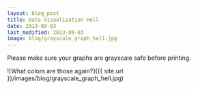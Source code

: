 ```yaml
---
layout: blog_post
title: Data Visualization Hell
date: 2013-09-03
last_modified: 2013-09-03
image: blog/grayscale_graph_hell.jpg
---
```


Please make sure your graphs are grayscale safe before printing.

![What colors are those again?]({{ site.url }}/images/blog/grayscale_graph_hell.jpg)

